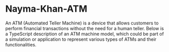 # Nayma-Khan-ATM
An ATM (Automated Teller Machine) is a device that allows customers to perform financial transactions without the need for a human teller. Below is a TypeScript description of an ATM machine model, which could be part of a simulation or application to represent various types of ATMs and their functionalities.
